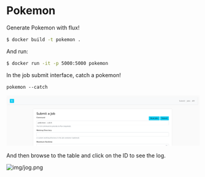 # Pokemon

Generate Pokemon with flux!

```bash
$ docker build -t pokemon .
```

And run:

```bash
$ docker run -it -p 5000:5000 pokemon
```

In the job submit interface, catch a pokemon!

```
pokemon --catch
```

![img/submit.png](img/submit.png)

And then browse to the table and click on the ID to see the log.

![img/jog.png](img/jog.png)


